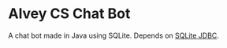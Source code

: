 # Alvey CS Chat Bot
A chat bot made in Java using SQLite. Depends on [SQLite JDBC](https://bitbucket.org/xerial/sqlite-jdbc/downloads).
